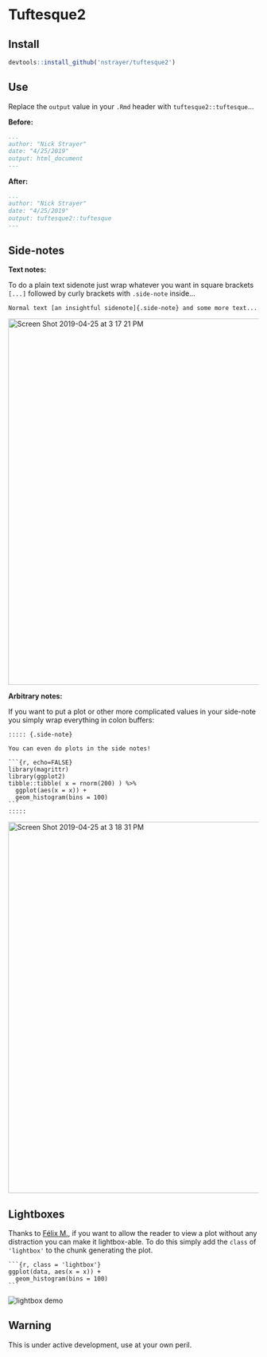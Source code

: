 # Tuftesque2

## Install

```r
devtools::install_github('nstrayer/tuftesque2')
```

## Use

Replace the `output` value in your `.Rmd` header with `tuftesque2::tuftesque`... 

__Before:__

```yaml
...
author: "Nick Strayer"
date: "4/25/2019"
output: html_document
---
```

__After:__

```yaml
...
author: "Nick Strayer"
date: "4/25/2019"
output: tuftesque2::tuftesque
---
```

## Side-notes

__Text notes:__

To do a plain text sidenote just wrap whatever you want in square brackets `[...]` followed by curly brackets with `.side-note` inside...

```
Normal text [an insightful sidenote]{.side-note} and some more text...
```

<img width="735" alt="Screen Shot 2019-04-25 at 3 17 21 PM" src="https://user-images.githubusercontent.com/6764693/56765821-90cd9880-676d-11e9-8874-d31b1af4adcb.png">

__Arbitrary notes:__

If you want to put a plot or other more complicated values in your side-note you simply wrap everything in colon buffers: 

````
::::: {.side-note}

You can even do plots in the side notes! 

```{r, echo=FALSE}
library(magrittr)
library(ggplot2)
tibble::tibble( x = rnorm(200) ) %>% 
  ggplot(aes(x = x)) + 
  geom_histogram(bins = 100)
```
::::: 
````
<img width="745" alt="Screen Shot 2019-04-25 at 3 18 31 PM" src="https://user-images.githubusercontent.com/6764693/56765820-8f03d500-676d-11e9-838a-84286daa1b75.png">



## Lightboxes

Thanks to [Félix M.](https://github.com/Felixmil), if you want to allow the reader to view a plot without any distraction you can make it lightbox-able. To do this simply add the `class` of `'lightbox'` to the chunk generating the plot. 

````
```{r, class = 'lightbox'}
ggplot(data, aes(x = x)) + 
  geom_histogram(bins = 100)
```
````

![lightbox demo](https://user-images.githubusercontent.com/6764693/56853654-78d25200-68f0-11e9-9838-f2a7de5ceb31.gif)


 
## Warning

This is under active development, use at your own peril. 
